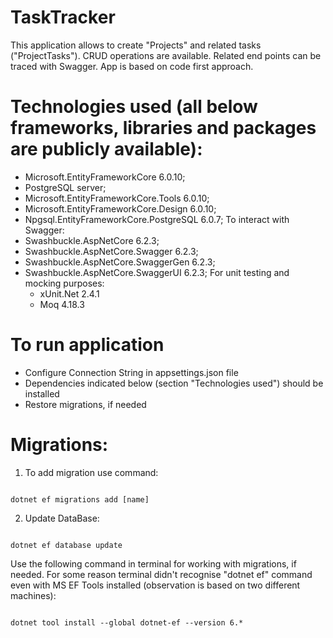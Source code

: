 # TaskTracker

This application allows to create "Projects" and related tasks ("ProjectTasks"). 
CRUD operations are available. 
Related end points can be traced with Swagger.
App is based on code first approach.

# Technologies used (all below frameworks, libraries and packages are publicly available):
- Microsoft.EntityFrameworkCore 6.0.10;
- PostgreSQL server;
- Microsoft.EntityFrameworkCore.Tools 6.0.10;
- Microsoft.EntityFrameworkCore.Design 6.0.10;
- Npgsql.EntityFrameworkCore.PostgreSQL 6.0.7;
To interact with Swagger:
- Swashbuckle.AspNetCore 6.2.3;
- Swashbuckle.AspNetCore.Swagger 6.2.3;
- Swashbuckle.AspNetCore.SwaggerGen 6.2.3;
- Swashbuckle.AspNetCore.SwaggerUI 6.2.3;
For unit testing and mocking purposes:
	- xUnit.Net 2.4.1
	- Moq 4.18.3

# To run application
- Configure Connection String in appsettings.json file 
- Dependencies indicated below (section "Technologies used") should be installed
- Restore migrations, if needed

# Migrations:
1. To add migration use command: 

```

dotnet ef migrations add [name]

```
2. Update DataBase: 

```

dotnet ef database update

```

Use the following command in terminal for working with migrations, if needed. For some reason terminal didn't recognise "dotnet ef" command even with MS EF Tools installed (observation is based on two different machines): 

```

dotnet tool install --global dotnet-ef --version 6.*

```

